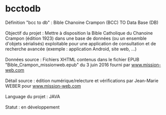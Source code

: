 # bcctodb
Définition "bcc to db" : Bible Chanoine Crampon (BCC) TO Data Base (DB)
<br>
<br>
Objectif du projet : Mettre à disposition la Bible Catholique du Chanoine Crampon (édition 1923) dans une base de données (ou un ensemble d'objets sérialisés) exploitable pour une application de consultation et de recherche avancée (exemple : application Android, site web, ...)
<br>
<br>
Données source : Fichiers XHTML contenus dans le fichier EPUB "Bible_Crampon_missionweb.epub" du 3 juin 2016 fourni par www.mission-web.com
<br>
<br>
Détail source : édition numérique/relecture et vérifications par Jean-Marie WEBER pour www.mission-web.com
<br>
<br>
Language du projet : JAVA
<br>
<br>
Statut : en développement
